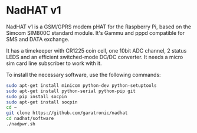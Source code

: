 <!--
---
name: NadHAT v1
class: board
type: IOT,ADC
formfactor: pHAT
manufacturer: Garatronic
collected: Other
description: An GSM/GPRS add-on board for the Raspberry Pi
url: https://www.garatronic.fr
github: https://github.com/garatronic/nadhat
schematic: https://github.com/garatronic/nadhat/tree/master/hardware/nadhat_v1_schematics.pdf
buy: https://shop.mchobby.be/en/hats/1654-nadhat-gsmgprs-sim800c-v1-3232100016545-garatronic.html
image: 'nadhat_v1.png'
pincount: 40
eeprom: no
power:
  '2':
ground:
  '6':
  '9':
  '14':
  '20':
  '25':
  '30':
  '34':
  '39':
pin:
  '8':
    mode: uart
    name: TXD
  '10':
    mode: uart
    name: RXD
  '37':
    name: PWR_BT
    mode: output
    active: high
-->
# NadHAT v1

NadHAT v1 is a GSM/GPRS modem pHAT for the Raspberry Pi, based on the Simcom SIM800C standard module. It's Gammu and pppd compatible for SMS and DATA exchange.

It has a timekeeper with CR1225 coin cell, one 10bit ADC channel, 2 status LEDS and an efficient switched-mode DC/DC converter. It needs a micro sim card line subscriber to work with it.

To install the necessary software, use the following commands:

```bash
sudo apt-get install minicom python-dev python-setuptools
sudo apt-get install python-serial python-pip git
sudo pip install socpin
sudo apt-get install socpin
cd ~
git clone https://github.com/garatronic/nadhat
cd nadhat/software
./nadpwr.sh
```
